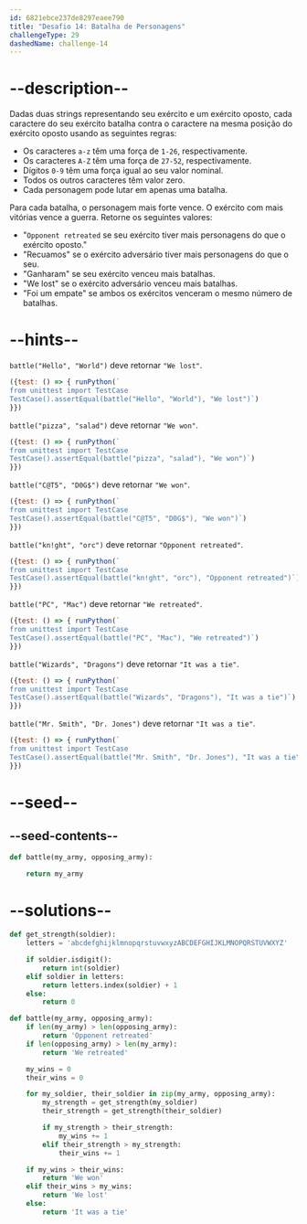 ```yaml
---
id: 6821ebce237de8297eaee790
title: "Desafio 14: Batalha de Personagens"
challengeType: 29
dashedName: challenge-14
---
```


# --description--

Dadas duas strings representando seu exército e um exército oposto, cada caractere do seu exército batalha contra o caractere na mesma posição do exército oposto usando as seguintes regras:

- Os caracteres `a-z` têm uma força de `1-26`, respectivamente.
- Os caracteres `A-Z` têm uma força de `27-52`, respectivamente.
- Dígitos `0-9` têm uma força igual ao seu valor nominal.
- Todos os outros caracteres têm valor zero.
- Cada personagem pode lutar em apenas uma batalha.

Para cada batalha, o personagem mais forte vence. O exército com mais vitórias vence a guerra. Retorne os seguintes valores:

- "`Opponent retreated` se seu exército tiver mais personagens do que o exército oposto."
- "Recuamos" se o exército adversário tiver mais personagens do que o seu.
- "Ganharam" se seu exército venceu mais batalhas.
- "We lost" se o exército adversário venceu mais batalhas.
- "Foi um empate" se ambos os exércitos venceram o mesmo número de batalhas.

# --hints--

`battle("Hello", "World")` deve retornar `"We lost"`.

```js
({test: () => { runPython(`
from unittest import TestCase
TestCase().assertEqual(battle("Hello", "World"), "We lost")`)
}})
```

`battle("pizza", "salad")` deve retornar `"We won"`.

```js
({test: () => { runPython(`
from unittest import TestCase
TestCase().assertEqual(battle("pizza", "salad"), "We won")`)
}})
```

`battle("C@T5", "D0G$")` deve retornar `"We won"`.

```js
({test: () => { runPython(`
from unittest import TestCase
TestCase().assertEqual(battle("C@T5", "D0G$"), "We won")`)
}})
```

`battle("kn!ght", "orc")` deve retornar `"Opponent retreated"`.

```js
({test: () => { runPython(`
from unittest import TestCase
TestCase().assertEqual(battle("kn!ght", "orc"), "Opponent retreated")`)
}})
```

`battle("PC", "Mac")` deve retornar `"We retreated"`.

```js
({test: () => { runPython(`
from unittest import TestCase
TestCase().assertEqual(battle("PC", "Mac"), "We retreated")`)
}})
```

`battle("Wizards", "Dragons")` deve retornar `"It was a tie"`.

```js
({test: () => { runPython(`
from unittest import TestCase
TestCase().assertEqual(battle("Wizards", "Dragons"), "It was a tie")`)
}})
```

`battle("Mr. Smith", "Dr. Jones")` deve retornar `"It was a tie"`.

```js
({test: () => { runPython(`
from unittest import TestCase
TestCase().assertEqual(battle("Mr. Smith", "Dr. Jones"), "It was a tie")`)
}})
```

# --seed--

## --seed-contents--

```py
def battle(my_army, opposing_army):

    return my_army
```

# --solutions--

```py
def get_strength(soldier):
    letters = 'abcdefghijklmnopqrstuvwxyzABCDEFGHIJKLMNOPQRSTUVWXYZ'

    if soldier.isdigit():
        return int(soldier)
    elif soldier in letters:
        return letters.index(soldier) + 1
    else:
        return 0

def battle(my_army, opposing_army):
    if len(my_army) > len(opposing_army):
        return 'Opponent retreated'
    if len(opposing_army) > len(my_army):
        return 'We retreated'

    my_wins = 0
    their_wins = 0

    for my_soldier, their_soldier in zip(my_army, opposing_army):
        my_strength = get_strength(my_soldier)
        their_strength = get_strength(their_soldier)

        if my_strength > their_strength:
            my_wins += 1
        elif their_strength > my_strength:
            their_wins += 1

    if my_wins > their_wins:
        return 'We won'
    elif their_wins > my_wins:
        return 'We lost'
    else:
        return 'It was a tie'
```
